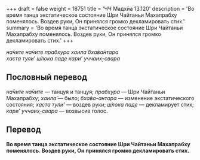 +++
draft = false
weight = 18751
title = 'ЧЧ Мадхйа 13.120'
description = 'Во время танца экстатическое состояние Шри Чайтаньи Махапрабху поменялось. Воздев руки, Он принялся громко декламировать стих.'
summary = 'Во время танца экстатическое состояние Шри Чайтаньи Махапрабху поменялось. Воздев руки, Он принялся громко декламировать стих.'
+++

_на̄чите на̄чите прабхура хаила̄ бха̄ва̄нтара  
хаста тули’ ш́лока пад̣е кари’ уччаих̣-свара_

## Пословный перевод

_на̄чите_ _на̄чите_ — танцуя и танцуя; _прабхура_ — Шри Чайтаньи Махапрабху; _хаила̄_ — было; _бха̄ва_\-_антара_ — изменение экстатического состояния; _хаста_ _тули’_ — воздев руки; _ш́лока_ _пад̣е_ — декламирует стих; _кари’_ _уччаих̣_\-_свара_ — возвысив голос.

## Перевод

**Во время танца экстатическое состояние Шри Чайтаньи Махапрабху поменялось. Воздев руки, Он принялся громко декламировать стих.**
